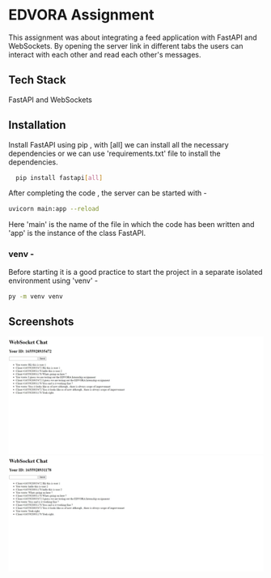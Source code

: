 
# EDVORA Assignment

This assignment was about integrating a feed application with FastAPI and WebSockets. By opening the server link in different tabs the users can interact with each other and read each other's messages.


## Tech Stack

FastAPI and WebSockets




## Installation

Install FastAPI using pip , with [all] we can install all the necessary dependencies or we can use 'requirements.txt' file to install the dependencies.

```bash
  pip install fastapi[all]
```
After completing the code , the server can be started with -

```bash
uvicorn main:app --reload
```

Here 'main' is the name of the file in which the code has been written and 'app' is the instance of the class FastAPI.

### venv -
Before starting it is a good practice to start the project in a separate isolated environment using 'venv' -

```bash
py -m venv venv
```


## Screenshots

![Homepage](https://github.com/anuragshukla07/EdvoraInternshipTask/blob/master/Screenshots/WebSocket%20CHAT%20-%202.jpg)
![Homepage](https://github.com/anuragshukla07/EdvoraInternshipTask/blob/master/Screenshots/WebSocket%20CHAT%20-1.jpg)
